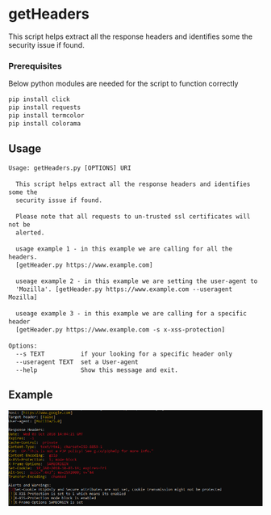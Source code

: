 # getHeaders
This script helps extract all the response headers and identifies some the security issue if found.

### Prerequisites

Below python modules are needed for the script to function correctly

```
pip install click
pip install requests
pip install termcolor
pip install colorama
```
## Usage
```
Usage: getHeaders.py [OPTIONS] URI

  This script helps extract all the response headers and identifies some the
  security issue if found.

  Please note that all requests to un-trusted ssl certificates will not be
  alerted.

  usage example 1 - in this example we are calling for all the headers.
  [getHeader.py https://www.example.com]

  useage example 2 - in this example we are setting the user-agent to
  'Mozilla'. [getHeader.py https://www.example.com --useragent Mozilla]

  useage example 3 - in this example we are calling for a specific header
  [getHeader.py https://www.example.com -s x-xss-protection]

Options:
  --s TEXT          if your looking for a specific header only
  --useragent TEXT  set a User-agent
  --help            Show this message and exit.
```

## Example
![](https://github.com/salemae/getHeaders/blob/master/screenshot.png)
